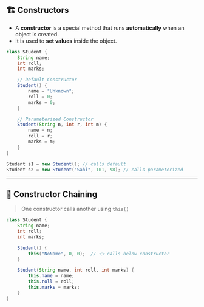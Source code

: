 

## 🏗️ Constructors

* A **constructor** is a special method that runs **automatically** when an object is created.
* It is used to **set values** inside the object.

```java
class Student {
    String name;
    int roll;
    int marks;

    // Default Constructor
    Student() {
        name = "Unknown";
        roll = 0;
        marks = 0;
    }

    // Parameterized Constructor
    Student(String n, int r, int m) {
        name = n;
        roll = r;
        marks = m;
    }
}
```

```java
Student s1 = new Student(); // calls default
Student s2 = new Student("Sahi", 101, 98); // calls parameterized
```

---

## 🔁 Constructor Chaining

> One constructor calls another using `this()`

```java
class Student {
    String name;
    int roll;
    int marks;

    Student() {
        this("NoName", 0, 0);  // 👈 calls below constructor
    }

    Student(String name, int roll, int marks) {
        this.name = name;
        this.roll = roll;
        this.marks = marks;
    }
}
```
